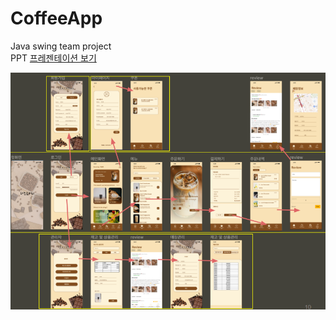 # CoffeeApp
Java swing team project   
PPT
<a href="https://docs.google.com/presentation/d/1bT_PHO84ONfncQG515M1ySeNY2g9CFjqjkdPVzrhtDg/edit?usp=sharing"> 프레젠테이션 보기 </a>   

<img src="https://github.com/gosirock/CoffeeApp/blob/main/systemflow.png">
